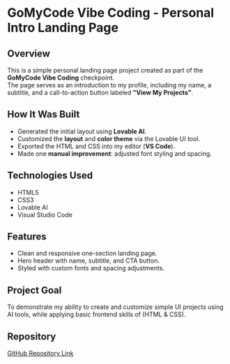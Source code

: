 # GoMyCode Vibe Coding - Personal Intro Landing Page

## Overview
This is a simple personal landing page project created as part of the **GoMyCode Vibe Coding** checkpoint.  
The page serves as an introduction to my profile, including my name, a subtitle, and a call-to-action button labeled **"View My Projects"**.

## How It Was Built
- Generated the initial layout using **Lovable AI**.
- Customized the **layout** and **color theme** via the Lovable UI tool.
- Exported the HTML and CSS into my editor (**VS Code**).
- Made one **manual improvement**: adjusted font styling and spacing.

## Technologies Used
- HTML5
- CSS3
- Lovable AI
- Visual Studio Code

## Features
- Clean and responsive one-section landing page.
- Hero header with name, subtitle, and CTA button.
- Styled with custom fonts and spacing adjustments.

## Project Goal
To demonstrate my ability to create and customize simple UI projects using AI tools, while applying basic frontend skills of (HTML & CSS).

## Repository
[GitHub Repository Link](https://github.com/gracemugeche/gomycode-AI-vibe-coding-checkpoint.git)
